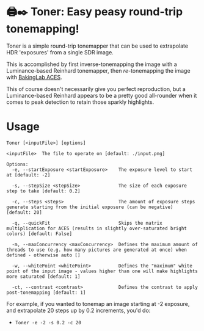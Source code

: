 # 🖨️✒️ Toner: Easy peasy round-trip tonemapping!

Toner is a simple round-trip tonemapper that can be used to extrapolate HDR 'exposures' from a single SDR image.

This is accomplished by first inverse-tonemapping the image with a Luminance-based Reinhard tonemapper, then *re*-tonemapping the image with [BakingLab ACES](https://github.com/TheRealMJP/BakingLab/blob/master/BakingLab/ACES.hlsl).

This of course doesn't necessarily give you perfect reproduction, but a Luminance-based Reinhard appears to be a pretty good all-rounder when it comes to peak detection to retain those sparkly highlights.


# Usage

```
Toner [<inputFile>] [options]

<inputFile>  The file to operate on [default: ./input.png]

Options:
  -e, --startExposure <startExposure>    The exposure level to start at [default: -2]

  -s, --stepSize <stepSize>              The size of each exposure step to take [default: 0.2]

  -c, --steps <steps>                    The amount of exposure steps generate starting from the initial exposure (can be negative) [default: 20]

  -q, --quickFit                         Skips the matrix multiplication for ACES (results in slightly over-saturated bright colors) [default: False]

  -m, --maxConcurrency <maxConcurrency>  Defines the maximum amount of threads to use (e.g. how many pictures are generated at once) when defined - otherwise auto []

  -w, --whitePoint <whitePoint>          Defines the "maximum" white point of the input image - values higher than one will make highlights more saturated [default: 1]

  -ct, --contrast <contrast>             Defines the contrast to apply post-tonemapping [default: 1]
  ```

  For example, if you wanted to tonemap an image starting at -2 exposure, and extrapolate 20 steps up by 0.2 increments, you'd do:

  * `Toner -e -2 -s 0.2 -c 20`